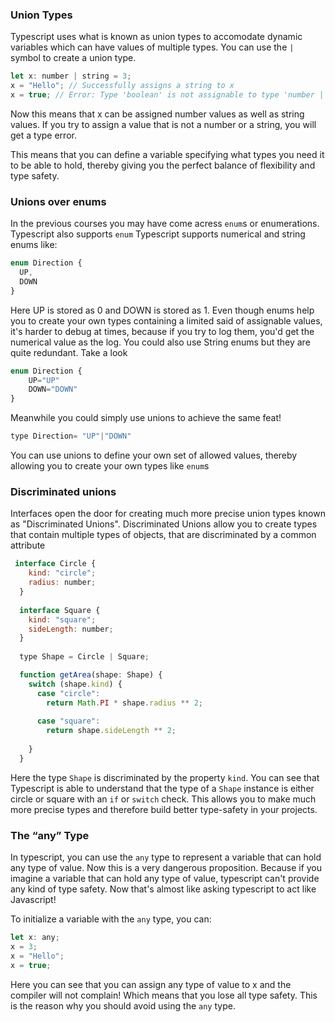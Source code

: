 ### Union Types

Typescript uses what is known as union types to accomodate dynamic variables which can have values of multiple types. You can use the `|` symbol to create a union type.

```js
let x: number | string = 3;
x = "Hello"; // Successfully assigns a string to x
x = true; // Error: Type 'boolean' is not assignable to type 'number | string'.
```

Now this means that x can be assigned number values as well as string values. If you try to assign a value that is not a number or a string, you will get a type error.

This means that you can define a variable specifying what types you need it to be able to hold, thereby giving you the perfect balance of flexibility and type safety.


### Unions over enums

In the previous courses you may have come acress `enum`s or enumerations. Typescript also supports `enum` Typescript supports numerical and string enums like:

```js
enum Direction {
  UP,
  DOWN
}
```

Here UP is stored as 0 and DOWN is stored as 1. Even though enums help you to create your own types containing a limited said of assignable values, it's harder to debug at times, because if you try to log them, you'd get the numerical value as the log. You could also use String enums but they are quite redundant. Take a look

```js 
enum Direction {
    UP="UP"
    DOWN="DOWN"
}
```

Meanwhile you could simply use unions to achieve the same feat!

```js
type Direction= "UP"|"DOWN"
```

You can use unions to define your own set of allowed values, thereby allowing you to create your own types like `enum`s

### Discriminated unions

Interfaces open the door for creating much more precise union types known as "Discriminated Unions". Discriminated Unions allow you to create types that contain multiple types of objects, that are discriminated by a common attribute

```js
 interface Circle {
    kind: "circle";
    radius: number;
  }
   
  interface Square {
    kind: "square";
    sideLength: number;
  }
   
  type Shape = Circle | Square;

  function getArea(shape: Shape) {
    switch (shape.kind) {
      case "circle":
        return Math.PI * shape.radius ** 2;
                          
      case "square":
        return shape.sideLength ** 2;
                
    }
  }
```

Here the type `Shape` is discriminated by the property `kind`. You can see that Typescript is able to understand that the type of a `Shape` instance is either circle or square with an `if` or `switch` check. This allows you to make much more precise types and therefore build better type-safety in your projects.

### The “any” Type

In typescript, you can use the `any` type to represent a variable that can hold any type of value. Now this is a very dangerous proposition. Because if you imagine a variable that can hold any type of value, typescript can't provide any kind of type safety. Now that's almost like asking typescript to act like Javascript!


To initialize a variable with the `any` type, you can:

```js
let x: any;
x = 3;
x = "Hello";
x = true;
```

Here you can see that you can assign any type of value to x and the compiler will not complain! Which means that you lose all type safety. This is the reason why you should avoid using the `any` type. 